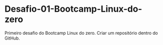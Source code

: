 # Desafio-01-Bootcamp-Linux-do-zero
Primeiro desafio do Bootcamp Linux do zero.
Criar um repositório dentro do GitHub.
